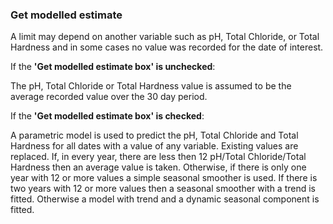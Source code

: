 ### Get modelled estimate

A limit may depend on another variable such as pH, Total Chloride, or Total Hardness and in some cases no value was recorded for the date of interest.

If the **'Get modelled estimate box' is unchecked**:  

The pH, Total Chloride or Total Hardness value is assumed to be the average recorded value over the 30 day period. 

If the **'Get modelled estimate box' is checked**:  

A parametric model is used to predict the pH, Total Chloride and Total Hardness for all dates with a value of any variable. Existing values are replaced. If, in every year, there are less then 12 pH/Total Chloride/Total Hardness then an average value is taken. Otherwise, if there is only one year with 12 or more values a simple seasonal smoother is used. If there is two years with 12 or more values then a seasonal smoother with a trend is fitted. Otherwise a model with trend and a dynamic seasonal component is fitted.
